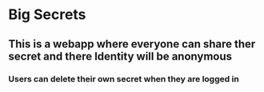 # Big Secrets

## This is a webapp where everyone can share ther secret and there Identity will be anonymous

### Users can delete their own secret when they are logged in